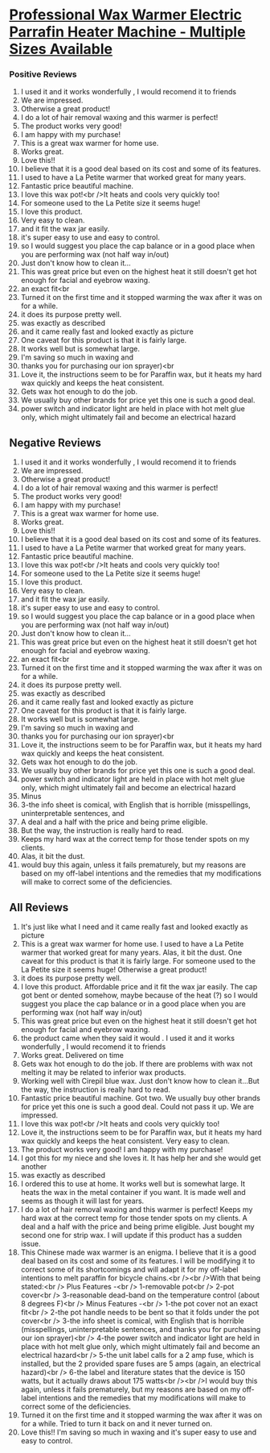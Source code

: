 # [Professional Wax Warmer Electric Parrafin Heater Machine - Multiple Sizes Available](https://products.checkmycream.com/products/Professional-Wax-Warmer-Electric-Parrafin-Heater-Machine-Multiple-Sizes-Available.html)

### Positive Reviews

<ol>
      <li>I used it and it works wonderfully , I would recomend it to friends</li>
      <li>We are impressed.</li>
      <li>Otherwise a great product!</li>
      <li>I do a lot of hair removal waxing and this warmer is perfect!  </li>
      <li>The product works very good!</li>
      <li>I am happy with my purchase!</li>
      <li>This is a great wax warmer for home use.</li>
      <li>Works great.</li>
      <li>Love this!!  </li>
      <li>I believe that it is a good deal based on its cost and some of its features.</li>
      <li>I used to have a La Petite warmer that worked great for many years.</li>
      <li>Fantastic price beautiful machine.</li>
      <li>I love this wax pot!&lt;br /&gt;It heats and cools very quickly too!</li>
      <li>For someone used to the La Petite size it seems huge!  </li>
      <li>I love this product.</li>
      <li>Very easy to clean.</li>
      <li>and it fit the wax jar easily.</li>
      <li>it&#x27;s super easy to use and easy to control.</li>
      <li>so I would suggest you place the cap balance or in a good place when you are performing wax (not half way in/out)</li>
      <li>Just don&#x27;t know how to clean it...</li>
      <li>This was great price but even on the highest heat it still doesn&#x27;t get hot enough for facial and eyebrow waxing.</li>
      <li>an exact fit&lt;br</li>
      <li>Turned it on the first time and it stopped warming the wax after it was on for a while.</li>
      <li>it does its purpose pretty well.</li>
      <li>was exactly as described</li>
      <li>and it came really fast and looked exactly as picture</li>
      <li>One caveat for this product is that it is fairly large.</li>
      <li>It works well but is somewhat large.  </li>
      <li>I&#x27;m saving so much in waxing and</li>
      <li>thanks you for purchasing our ion sprayer)&lt;br</li>
      <li>Love it, the instructions seem to be for Paraffin wax, but it heats my hard wax quickly and keeps the heat consistent.</li>
      <li>Gets wax hot enough to do the job.  </li>
      <li>We usually buy other brands for price yet this one is such a good deal.</li>
      <li>power switch and indicator light are held in place with hot melt glue only, which might ultimately fail and become an electrical hazard</li>
</ol>


<h2>Negative Reviews</h2>
<ol>
<li> I used it and it works wonderfully , I would recomend it to friends</li>
<li> We are impressed.</li>
<li> Otherwise a great product!</li>
<li> I do a lot of hair removal waxing and this warmer is perfect!  </li>
<li> The product works very good!</li>
<li> I am happy with my purchase!</li>
<li> This is a great wax warmer for home use.</li>
<li> Works great.</li>
<li> Love this!!  </li>
<li> I believe that it is a good deal based on its cost and some of its features.</li>
<li> I used to have a La Petite warmer that worked great for many years.</li>
<li> Fantastic price beautiful machine.</li>
<li> I love this wax pot!&lt;br /&gt;It heats and cools very quickly too!</li>
<li> For someone used to the La Petite size it seems huge!  </li>
<li> I love this product.</li>
<li> Very easy to clean.</li>
<li> and it fit the wax jar easily.</li>
<li> it&#x27;s super easy to use and easy to control.</li>
<li> so I would suggest you place the cap balance or in a good place when you are performing wax (not half way in/out)</li>
<li> Just don&#x27;t know how to clean it...</li>
<li> This was great price but even on the highest heat it still doesn&#x27;t get hot enough for facial and eyebrow waxing.</li>
<li> an exact fit&lt;br</li>
<li> Turned it on the first time and it stopped warming the wax after it was on for a while.</li>
<li> it does its purpose pretty well.</li>
<li> was exactly as described</li>
<li> and it came really fast and looked exactly as picture</li>
<li> One caveat for this product is that it is fairly large.</li>
<li> It works well but is somewhat large.  </li>
<li> I&#x27;m saving so much in waxing and</li>
<li> thanks you for purchasing our ion sprayer)&lt;br</li>
<li> Love it, the instructions seem to be for Paraffin wax, but it heats my hard wax quickly and keeps the heat consistent.</li>
<li> Gets wax hot enough to do the job.  </li>
<li> We usually buy other brands for price yet this one is such a good deal.</li>
<li> power switch and indicator light are held in place with hot melt glue only, which might ultimately fail and become an electrical hazard</li>
<li> Minus</li>
<li> 3-the info sheet is comical, with English that is horrible (misspellings, uninterpretable sentences, and</li>
<li> A deal and a half with the price and being prime eligible.  </li>
<li> But the way, the instruction is really hard to read.</li>
<li> Keeps my hard wax at the correct temp for those tender spots on my clients.  </li>
<li> Alas, it bit the dust.</li>
<li> would buy this again, unless it fails prematurely, but my reasons are based on my off-label intentions and the remedies that my modifications will make to correct some of the deficiencies.</li>
</ol>

<h2>All Reviews</h2>

<ol>
    <li> It&#x27;s just like what I need and it came really fast and looked exactly as picture</li>
    <li> This is a great wax warmer for home use. I used to have a La Petite warmer that worked great for many years. Alas, it bit the dust. One caveat for this product is that it is fairly large. For someone used to the La Petite size it seems huge!  Otherwise a great product!</li>
    <li> it does its purpose pretty well.</li>
    <li> I love this product. Affordable price and it fit the wax jar easily. The cap got bent or dented somehow, maybe because of the heat (?) so I would suggest you place the cap balance or in a good place when you are performing wax (not half way in/out)</li>
    <li> This was great price but even on the highest heat it still doesn&#x27;t get hot enough for facial and eyebrow waxing.</li>
    <li> the product came when they said it would . I used it and it works wonderfully , I would recomend it to friends</li>
    <li> Works great. Delivered on time</li>
    <li> Gets wax hot enough to do the job.  If there are problems with wax not melting it may be related to inferior wax products.</li>
    <li> Working well with Cirepil blue wax. Just don&#x27;t know how to clean it...But the way, the instruction is really hard to read.</li>
    <li> Fantastic price beautiful machine. Got two. We usually buy other brands for price yet this one is such a good deal. Could not pass it up. We are impressed.</li>
    <li> I love this wax pot!&lt;br /&gt;It heats and cools very quickly too!</li>
    <li> Love it, the instructions seem to be for Paraffin wax, but it heats my hard wax quickly and keeps the heat consistent. Very easy to clean.</li>
    <li> The product works very good! I am happy with my purchase!</li>
    <li> I got this for my niece and she loves it. It has help her and she would get another</li>
    <li> was exactly as described</li>
    <li> I ordered this to use at home.  It works well but is somewhat large.  It heats the wax in the metal container if you want.  It is made well and seems as though it will last for years.</li>
    <li> I do a lot of hair removal waxing and this warmer is perfect!  Keeps my hard wax at the correct temp for those tender spots on my clients.  A deal and a half with the price and being prime eligible.  Just bought my second one for strip wax.  I will update if this product has a sudden issue.</li>
    <li> This Chinese made wax warmer is an enigma. I believe that it is a good deal based on its cost and some of its features. I will be modifying it to correct some of its shortcomings and will adapt it for my off-label intentions to melt paraffin for bicycle chains.&lt;br /&gt;&lt;br /&gt;With that being stated:&lt;br /&gt; Plus Features -&lt;br /&gt;  1-removable pot&lt;br /&gt;  2-pot cover&lt;br /&gt;  3-reasonable dead-band on the temperature control (about 8 degrees F)&lt;br /&gt; Minus Features -&lt;br /&gt;  1-the pot cover not an exact fit&lt;br /&gt;  2-the pot handle needs to be bent so that it folds under the pot cover&lt;br /&gt;  3-the info sheet is comical, with English that is horrible (misspellings, uninterpretable sentences, and thanks you for purchasing our ion sprayer)&lt;br /&gt;  4-the power switch and indicator light are held in place with hot melt glue only, which might ultimately fail and become an electrical hazard&lt;br /&gt;  5-the unit label calls for a 2 amp fuse, which is installed, but the 2 provided spare fuses are 5 amps (again, an electrical hazard)&lt;br /&gt;  6-the label and literature states that the device is 150 watts, but it actually draws about 175 watts&lt;br /&gt;&lt;br /&gt;I would buy this again, unless it fails prematurely, but my reasons are based on my off-label intentions and the remedies that my modifications will make to correct some of the deficiencies.</li>
    <li> Turned it on the first time and it stopped warming the wax after it was on for a while. Tried to turn it back on and it never turned on.</li>
    <li> Love this!!  I&#x27;m saving so much in waxing and it&#x27;s super easy to use and easy to control.</li>
</ol>




